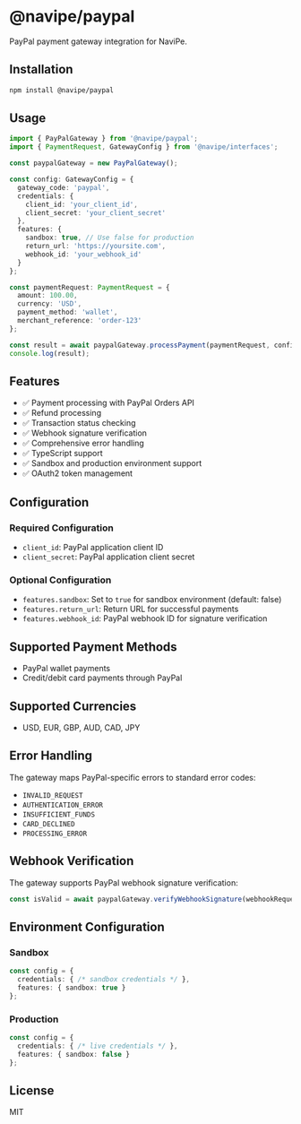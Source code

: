 # @navipe/paypal

PayPal payment gateway integration for NaviPe.

## Installation

```bash
npm install @navipe/paypal
```

## Usage

```typescript
import { PayPalGateway } from '@navipe/paypal';
import { PaymentRequest, GatewayConfig } from '@navipe/interfaces';

const paypalGateway = new PayPalGateway();

const config: GatewayConfig = {
  gateway_code: 'paypal',
  credentials: {
    client_id: 'your_client_id',
    client_secret: 'your_client_secret'
  },
  features: {
    sandbox: true, // Use false for production
    return_url: 'https://yoursite.com',
    webhook_id: 'your_webhook_id'
  }
};

const paymentRequest: PaymentRequest = {
  amount: 100.00,
  currency: 'USD',
  payment_method: 'wallet',
  merchant_reference: 'order-123'
};

const result = await paypalGateway.processPayment(paymentRequest, config);
console.log(result);
```

## Features

- ✅ Payment processing with PayPal Orders API
- ✅ Refund processing  
- ✅ Transaction status checking
- ✅ Webhook signature verification
- ✅ Comprehensive error handling
- ✅ TypeScript support
- ✅ Sandbox and production environment support
- ✅ OAuth2 token management

## Configuration

### Required Configuration
- `client_id`: PayPal application client ID
- `client_secret`: PayPal application client secret

### Optional Configuration
- `features.sandbox`: Set to `true` for sandbox environment (default: false)
- `features.return_url`: Return URL for successful payments
- `features.webhook_id`: PayPal webhook ID for signature verification

## Supported Payment Methods
- PayPal wallet payments
- Credit/debit card payments through PayPal

## Supported Currencies
- USD, EUR, GBP, AUD, CAD, JPY

## Error Handling

The gateway maps PayPal-specific errors to standard error codes:
- `INVALID_REQUEST`
- `AUTHENTICATION_ERROR`
- `INSUFFICIENT_FUNDS`
- `CARD_DECLINED`
- `PROCESSING_ERROR`

## Webhook Verification

The gateway supports PayPal webhook signature verification:

```typescript
const isValid = await paypalGateway.verifyWebhookSignature(webhookRequest, config);
```

## Environment Configuration

### Sandbox
```typescript
const config = {
  credentials: { /* sandbox credentials */ },
  features: { sandbox: true }
};
```

### Production
```typescript
const config = {
  credentials: { /* live credentials */ },
  features: { sandbox: false }
};
```

## License

MIT